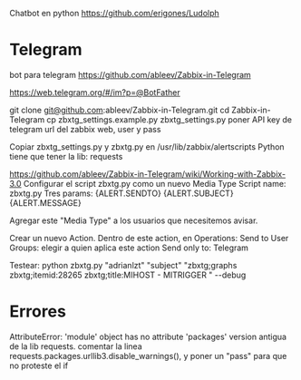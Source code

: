 Chatbot en python
https://github.com/erigones/Ludolph

# Telegram
bot para telegram
https://github.com/ableev/Zabbix-in-Telegram

https://web.telegram.org/#/im?p=@BotFather

git clone git@github.com:ableev/Zabbix-in-Telegram.git
cd Zabbix-in-Telegram
cp zbxtg_settings.example.py zbxtg_settings.py
  poner API key de telegram
  url del zabbix web, user y pass

Copiar zbxtg_settings.py y zbxtg.py en /usr/lib/zabbix/alertscripts
Python tiene que tener la lib: requests

https://github.com/ableev/Zabbix-in-Telegram/wiki/Working-with-Zabbix-3.0
Configurar el script zbxtg.py como un nuevo Media Type
  Script name: zbxtg.py
  Tres params: {ALERT.SENDTO} {ALERT.SUBJECT} {ALERT.MESSAGE}

Agregar este "Media Type" a los usuarios que necesitemos avisar.

Crear un nuevo Action. Dentro de este action, en Operations:
  Send to User Groups: elegir a quien aplica este action
  Send only to: Telegram

Testear:
python zbxtg.py "adrianlzt" "subject" "zbxtg;graphs
zbxtg;itemid:28265
zbxtg;title:MIHOST - MITRIGGER
" --debug


# Errores
AttributeError: 'module' object has no attribute 'packages'
  version antigua de la lib requests.
  comentar la linea requests.packages.urllib3.disable_warnings(), y poner un "pass" para que no proteste el if
